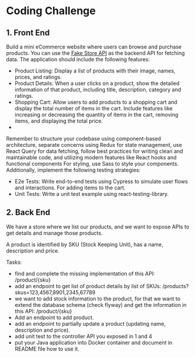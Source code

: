 # Coding Challenge 

## 1. Front End

Build a mini eCommerce website where users can browse and purchase products. You can
use the [Fake Store API](https://fakestoreapi.com) as the backend API for fetching data. The
application should include the following features:

- Product Listing: Display a list of products with their image, names, prices, and
ratings.
- Product Details: When a user clicks on a product, show the detailed information of
that product, including title, description, category and ratings.
- Shopping Cart: Allow users to add products to a shopping cart and display the total
number of items in the cart. Include features like increasing or decreasing the
quantity of items in the cart, removing items, and displaying the total price.
- 
Remember to structure your codebase using component-based architecture, separate
concerns using Redux for state management, use React Query for data fetching, follow best
practices for writing clean and maintainable code, and utilizing modern features like React
hooks and functional components
For styling, use Sass to style your components.
Additionally, implement the following testing strategies:

- E2e Tests: Write end-to-end tests using Cypress to simulate user flows and
interactions. For adding items to the cart.
- Unit Tests: Write a unit test example using react-testing-library.

## 2. Back End

We have a store where we list our products, and we want to expose APIs to get details and
manage those products.

A product is identified by SKU (Stock Keeping Unit), has a name, description and price.

Tasks:

- find and complete the missing implementation of this API: /product/{sku}
- add an endpoint to get list of product details by list of SKUs:
/products?skus=123,4567,8901,2345,67789
- we want to add stock information to the product, for that we want to extend the database
schema (check flyway) and get the information in this API: /product/{sku}
- Add an endpoint to add product.
- add an endpoint to partially update a product (updating name, description and price).
- add unit test to the controller API you exposed in 1 and 4
- put your Java application into Docker container and document in README file how to use it.
